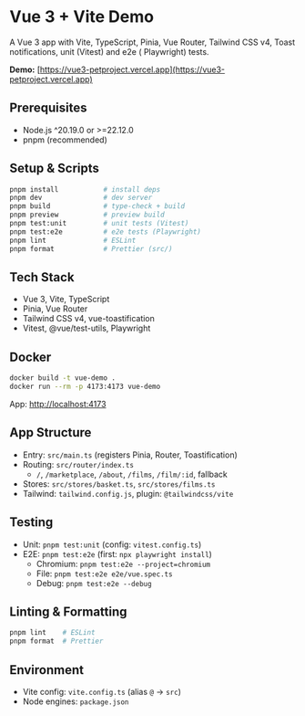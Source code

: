 # Vue 3 + Vite Demo

A Vue 3 app with Vite, TypeScript, Pinia, Vue Router, Tailwind CSS v4, Toast notifications, unit (Vitest) and e2e (
Playwright) tests.

**Demo:** [https://vue3-petproject.vercel.app](https://vue3-petproject.vercel.app)

## Prerequisites

- Node.js ^20.19.0 or >=22.12.0
- pnpm (recommended)

## Setup & Scripts

```sh
pnpm install           # install deps
pnpm dev               # dev server
pnpm build             # type-check + build
pnpm preview           # preview build
pnpm test:unit         # unit tests (Vitest)
pnpm test:e2e          # e2e tests (Playwright)
pnpm lint              # ESLint
pnpm format            # Prettier (src/)
```

## Tech Stack

- Vue 3, Vite, TypeScript
- Pinia, Vue Router
- Tailwind CSS v4, vue-toastification
- Vitest, @vue/test-utils, Playwright

## Docker

```sh
docker build -t vue-demo .
docker run --rm -p 4173:4173 vue-demo
```

App: [http://localhost:4173](http://localhost:4173)

## App Structure

- Entry: `src/main.ts` (registers Pinia, Router, Toastification)
- Routing: `src/router/index.ts`
    - `/`, `/marketplace`, `/about`, `/films`, `/film/:id`, fallback
- Stores: `src/stores/basket.ts`, `src/stores/films.ts`
- Tailwind: `tailwind.config.js`, plugin: `@tailwindcss/vite`

## Testing

- Unit: `pnpm test:unit` (config: `vitest.config.ts`)
- E2E: `pnpm test:e2e` (first: `npx playwright install`)
    - Chromium: `pnpm test:e2e --project=chromium`
    - File: `pnpm test:e2e e2e/vue.spec.ts`
    - Debug: `pnpm test:e2e --debug`

## Linting & Formatting

```sh
pnpm lint    # ESLint
pnpm format  # Prettier
```

## Environment

- Vite config: `vite.config.ts` (alias `@` → `src`)
- Node engines: `package.json`
